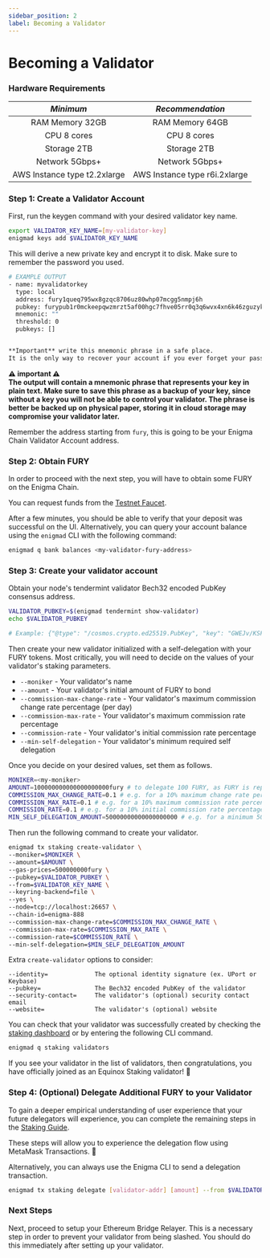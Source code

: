 ```yaml
---
sidebar_position: 2
label: Becoming a Validator
---
```


# Becoming a Validator

### Hardware Requirements

| *Minimum* | *Recommendation* | 
| :---: | :---: |
| RAM Memory  32GB  | RAM Memory 64GB |
| CPU 8 cores  | CPU 8 cores  |
| Storage 2TB  | Storage 2TB  |
| Network 5Gbps+  | Network 5Gbps+  |
| AWS Instance type t2.2xlarge  | AWS Instance type r6i.2xlarge  |

### Step 1: Create a Validator Account

First, run the keygen command with your desired validator key name.

```bash
export VALIDATOR_KEY_NAME=[my-validator-key]
enigmad keys add $VALIDATOR_KEY_NAME
```

This will derive a new private key and encrypt it to disk. Make sure to remember the password you used.

```bash
# EXAMPLE OUTPUT
- name: myvalidatorkey
  type: local
  address: fury1queq795wx8gzqc8706uz80whp07mcgg5nmpj6h
  pubkey: furypub1r0mckeepqwzmrzt5af00hgc7fhve05rr0q3q6wvx4xn6k46zguzykdszg6cnu0zca4q
  mnemonic: ""
  threshold: 0
  pubkeys: []


**Important** write this mnemonic phrase in a safe place.
It is the only way to recover your account if you ever forget your password.
```

**⚠️ important ⚠️  
The output will contain a mnemonic phrase that represents your key in plain text. Make sure to save this phrase as a backup of your key, since without a key you will not be able to control your validator. The phrase is better be backed up on physical paper, storing it in cloud storage may compromise your validator later.**

Remember the address starting from `fury`, this is going to be your Enigma Chain Validator Account address.

### Step 2: Obtain FURY

In order to proceed with the next step, you will have to obtain some FURY on the Enigma Chain.

You can request funds from the [Testnet Faucet](https://faucet.enigma.network/).

After a few minutes, you should be able to verify that your deposit was successful on the UI. Alternatively, you can query your account balance using the `enigmad` CLI with the following command:

```bash
enigmad q bank balances <my-validator-fury-address>
```

### Step 3: Create your validator account

Obtain your node's tendermint validator Bech32 encoded PubKey consensus address.

```bash
VALIDATOR_PUBKEY=$(enigmad tendermint show-validator)
echo $VALIDATOR_PUBKEY

# Example: {"@type": "/cosmos.crypto.ed25519.PubKey", "key": "GWEJv/KSFhUUcKBWuf9TTT3Ful+3xV/1lFhchyW1TZ8="}
```

Then create your new validator initialized with a self-delegation with your FURY tokens. Most critically, you will need to decide on the values of your validator's staking parameters.

- `--moniker` - Your validator's name
- `--amount` - Your validator's initial amount of FURY to bond
- `--commission-max-change-rate` - Your validator's maximum commission change rate percentage (per day)
- `--commission-max-rate` - Your validator's maximum commission rate percentage
- `--commission-rate` - Your validator's initial commission rate percentage
- `--min-self-delegation` - Your validator's minimum required self delegation

Once you decide on your desired values, set them as follows.

```bash
MONIKER=<my-moniker>
AMOUNT=100000000000000000000fury # to delegate 100 FURY, as FURY is represented with 18 decimals.
COMMISSION_MAX_CHANGE_RATE=0.1 # e.g. for a 10% maximum change rate percentage per day
COMMISSION_MAX_RATE=0.1 # e.g. for a 10% maximum commission rate percentage
COMMISSION_RATE=0.1 # e.g. for a 10% initial commission rate percentage
MIN_SELF_DELEGATION_AMOUNT=50000000000000000000 # e.g. for a minimum 50 FURY self delegation required on the validator
```

Then run the following command to create your validator.

```bash
enigmad tx staking create-validator \
--moniker=$MONIKER \
--amount=$AMOUNT \
--gas-prices=500000000fury \
--pubkey=$VALIDATOR_PUBKEY \
--from=$VALIDATOR_KEY_NAME \
--keyring-backend=file \
--yes \
--node=tcp://localhost:26657 \
--chain-id=enigma-888
--commission-max-change-rate=$COMMISSION_MAX_CHANGE_RATE \
--commission-max-rate=$COMMISSION_MAX_RATE \
--commission-rate=$COMMISSION_RATE \
--min-self-delegation=$MIN_SELF_DELEGATION_AMOUNT
```

Extra `create-validator` options to consider:

```
--identity=        		The optional identity signature (ex. UPort or Keybase)
--pubkey=          		The Bech32 encoded PubKey of the validator
--security-contact=		The validator's (optional) security contact email
--website=         		The validator's (optional) website
```

You can check that your validator was successfully created by checking the [staking dashboard](https://staking.enigma.network/validators) or by entering the following CLI command.

```bash
enigmad q staking validators
```

If you see your validator in the list of validators, then congratulations, you have officially joined as an Equinox Staking validator! 🎉

### Step 4: (Optional) Delegate Additional FURY to your Validator

To gain a deeper empirical understanding of user experience that your future delegators will experience, you can complete the remaining steps in the [Staking Guide](https://medium.com/enigma-labs/enigma-hub-guide-9a14f09f6a7d).

These steps will allow you to experience the delegation flow using MetaMask Transactions. 🦊

Alternatively, you can always use the Enigma CLI to send a delegation transaction.

```bash
enigmad tx staking delegate [validator-addr] [amount] --from $VALIDATOR_KEY_NAME --chain-id=enigma-888 --keyring-backend=file --yes --node=tcp://localhost:26657
```

### Next Steps

Next, proceed to setup your Ethereum Bridge Relayer. This is a necessary step in order to prevent your validator from being slashed. You should do this immediately after setting up your validator.
